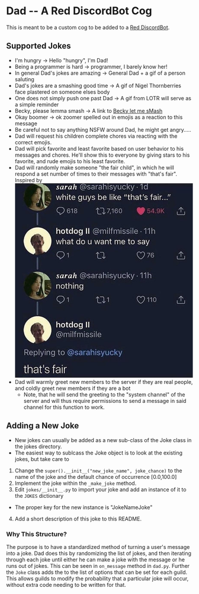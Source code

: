 # Dad -- A Red DiscordBot Cog
This is meant to be a custom cog to be added to a [Red DiscordBot](https://github.com/Cog-Creators/Red-DiscordBot).

## Supported Jokes
+ I'm hungry -> Hello "hungry", I'm Dad!
+ Being a programmer is hard -> programmer, I barely know her!
+ In general Dad's jokes are amazing -> General Dad + a gif of a person saluting
+ Dad's jokes are a smashing good time -> A gif of Nigel Thornberries face plastered on someone elses body
+ One does not simply push one past Dad -> A gif from LOTR will serve as a simple reminder
+ Becky, please lemma smash -> A link to [Becky let me sMash](https://www.youtube.com/watch?v=qSJ5I5v8zwQ)
+ Okay boomer -> ok zoomer spelled out in emojis as a reaction to this message
+ Be careful not to say anything NSFW around Dad, he might get angry.....
+ Dad will request his children complete chores via reacting with the correct emojis.
+ Dad will pick favorite and least favorite based on user behavior to his messages and chores. He'll show this to everyone by giving stars to his favorite, and rude emojis to his least favorite.
+ Dad will randomly make someone "the fair child", in which he will respond a set number of times to their messages with "that's fair". Inspired by 
![image](thats_fair_origin.png)
+ Dad will warmly greet new members to the server if they are real people, and coldly greet new members if they are a bot
  + Note, that he will send the greeting to the "system channel" of the server and will thus require permissions to send a message in said channel for this function to work.

## Adding a New Joke
+ New jokes can usually be added as a new sub-class of the Joke class in the jokes directory.
+ The easiest way to sublcass the Joke object is to look at the existing jokes, but take care to
 1. Change the `super().__init__("new_joke_name", joke_chance)` to the name of the joke and the default chance of occurrence [0.0,100.0]
 2. Implement the joke within the `_make_joke` method.
 3. Edit `jokes/__init__.py` to import your joke and add an instance of it to the `JOKES` dictionary
  - The proper key for the new instance is "JokeNameJoke"
 4. Add a short description of this joke to this README.

### Why This Structure?
The purpose is to have a standardized method of turning a user's message into a joke. 
Dad does this by randomizing the list of jokes, and then iterating through each joke until either he can make a joke with the message or he runs out of jokes.
This can be seen in ``on_message`` method in `dad.py`.
Further the `Joke` class adds the to the list of options that can be set for each guild.
This allows guilds to modify the probability that a particular joke will occur, without extra code needing to be written for that.
